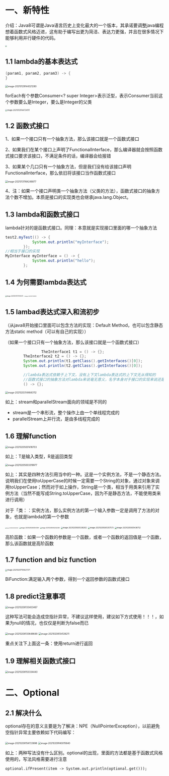# 一、新特性

介绍：Java8可谓是Java语言历史上变化最大的一个版本，其承诺要调整java编程想着函数式风格迈进，这有助于编写出更为简洁、表达力更强，并且在很多情况下能够利用并行硬件的代码。

<img src="/Users/luoyu/Library/Application Support/typora-user-images/image-20210129002426258.png" style="zoom:33%;" />

## 1.1 lambda的基本表达式

```java
(param1, param2, param3) -> {
}
```

<img src="/Users/luoyu/Library/Application Support/typora-user-images/image-20210129144321280.png" alt="image-20210129144321280" style="zoom:50%;" />

forEach有个参数Consumer<? super Integer>表示泛型，表示Consumer当前这个参数要么是Integer，要么是Integer的父类

<img src="/Users/luoyu/Library/Application Support/typora-user-images/image-20210129144724511.png" alt="image-20210129144724511" style="zoom:40%;" />

## 1.2 函数式接口

1、如果一个接口只有一个抽象方法，那么该接口就是一个函数式接口

2、如果我们在某个接口上声明了FunctionalInterface，那么编译器就会按照函数式接口要求该接口，不满足条件的话，编译器会给报错

3、如果某个几口只有一个抽象方法，但是我们没有给该接口声明FunctionalInterface，那么依旧将该接口当作函数式接口

<img src="/Users/luoyu/Library/Application Support/typora-user-images/image-20210131164248877.png" alt="image-20210131164248877" style="zoom:50%;" />

4、注：如果一个接口声明类一个抽象方法（父类的方法），函数式接口的抽象方法个数不增加。本质是接口的实现类也会继承java.lang.Object。

## 1.3 lambda和函数式接口

lambda针对的是函数式接口。同理：本意就是实现接口里面的哪一个抽象方法

```java
test2.myTest(() -> {
            System.out.println("myInterface");
        });
//相当于接口的实现
MyInterface myInterface = () -> {
            System.out.println("hello");
        };
```

## 1.4 为何需要lambda表达式

<img src="/Users/luoyu/Library/Application Support/typora-user-images/image-20210131173131270.png" alt="image-20210131173131270" style="zoom:30%;" />

<img src="/Users/luoyu/Library/Application Support/typora-user-images/image-20210131173331018.png" alt="image-20210131173331018" style="zoom:20%;" />

## 1.5 lambad表达式深入和流初步

（从java8开始接口里面可以包含方法的实现：Default Method，也可以包含静态方法static method（可以有自己的实现））

（如果一个接口只有一个抽象方法，那么该接口就是一个函数式接口）

```java
				TheInterface1 t1 = () -> {};
        TheInterface2 t2 = () -> {};
        System.out.println(t1.getClass().getInterfaces()[0]);
        System.out.println(t2.getClass().getInterfaces()[0]);

        //lambda表达式依赖于上下文，没有上下文lambda表达式的上下文无从得知的
        //函数式接口的抽象方法对lambda来说毫无意义，名字本身对于接口的实现来说还是很关键的
        () -> {};
```

<img src="/Users/luoyu/Library/Application Support/typora-user-images/image-20210203144643112.png" alt="image-20210203144643112" style="zoom:50%;" />

如上：stream和parallelStream面向的领域是不同的

- stream是一个串形流，整个操作上由一个单线程完成的
- parallelStream上并行流，是由多线程完成的

## 1.6 理解function

<img src="/Users/luoyu/Library/Application Support/typora-user-images/image-20210205001416703.png" alt="image-20210205001416703" style="zoom:50%;" />

如上：T是输入类型，R是返回类型

<img src="/Users/luoyu/Library/Application Support/typora-user-images/image-20210205003319977.png" alt="image-20210205003319977" style="zoom:50%;" />

如上：其实是四种方法引用当中的一种。这是一个实例方法，不是一个静态方法。说明我们在使用toUpperCase的时候一定需要一个String的对象，通过对象来调用toUpperCase；然而对于如上操作，String是一个类，相当于用类来引用了实例方法（当然不能写成String.toUpperCase，因为不是静态方法，不能使用类来进行调用）

对于「类：：实例方法，那么实例方法的第一个输入参数一定是调用了方法的对象，也就是lambda的第一个参数

<img src="/Users/luoyu/Library/Application Support/typora-user-images/image-20210205005043033.png" alt="image-20210205005043033" style="zoom:20%;" />

<img src="/Users/luoyu/Library/Application Support/typora-user-images/image-20210205005054304.png" alt="image-20210205005054304" style="zoom:30%;" />

<img src="/Users/luoyu/Library/Application Support/typora-user-images/image-20210205005202208.png" alt="image-20210205005202208" style="zoom:30%;" />

<img src="/Users/luoyu/Library/Application Support/typora-user-images/image-20210205005338262.png" alt="image-20210205005338262" style="zoom:40%;" />

<img src="/Users/luoyu/Library/Application Support/typora-user-images/image-20210205005357573.png" alt="image-20210205005357573" style="zoom:40%;" />

<img src="/Users/luoyu/Library/Application Support/typora-user-images/image-20210205005438752.png" alt="image-20210205005438752" style="zoom:40%;" />

高阶函数：如果一个函数的参数是一个函数，或者一个函数的返回值是一个函数，那么该函数就是高阶函数

## 1.7 function and biz function

<img src="/Users/luoyu/Library/Application Support/typora-user-images/image-20210207155627371.png" alt="image-20210207155627371" style="zoom:40%;" />

BiFunction:满足输入两个参数，得到一个返回参数的函数式接口

## 1.8  predict注意事项

<img src="/Users/luoyu/Library/Application Support/typora-user-images/image-20210208133403467.png" alt="image-20210208133403467" style="zoom:50%;" />

这种写法可能会造成空指针异常，不建议这样使用，建议如下方式使用！！！，如果为null的情况，也仅仅是判断为false而已

<img src="/Users/luoyu/Library/Application Support/typora-user-images/image-20210208133648648.png" alt="image-20210208133648648" style="zoom:50%;" />

<img src="/Users/luoyu/Library/Application Support/typora-user-images/image-20210208134126211.png" alt="image-20210208134126211" style="zoom:50%;" />

重点关注下上面这一条：使用return进行返回

## 1.9 理解相关函数式接口

<img src="/Users/luoyu/Library/Application Support/typora-user-images/image-20210208153334440.png" alt="image-20210208153334440" style="zoom:50%;" />

# 二、Optional

## 2.1 解决什么

optional存在的意义主要是为了解决：NPE（NullPointerException），以前避免空指针异常主要依赖如下代码编写：

<img src="/Users/luoyu/Library/Application Support/typora-user-images/image-20210208154723698.png" alt="image-20210208154723698" style="zoom:50%;" />

<img src="/Users/luoyu/Library/Application Support/typora-user-images/image-20210209140015640.png" alt="image-20210209140015640" style="zoom:50%;" />

如上：两种写法没有什么区别。optional的出现，里面的方法都是基于函数式风格使用的，写法风格需要进行注意

```
optional.ifPresent(item -> System.out.println(optional.get()));
```